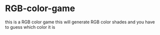 # RGB-color-game
this is a RGB color game
this will generate RGB color shades and you have to guess which color it is
